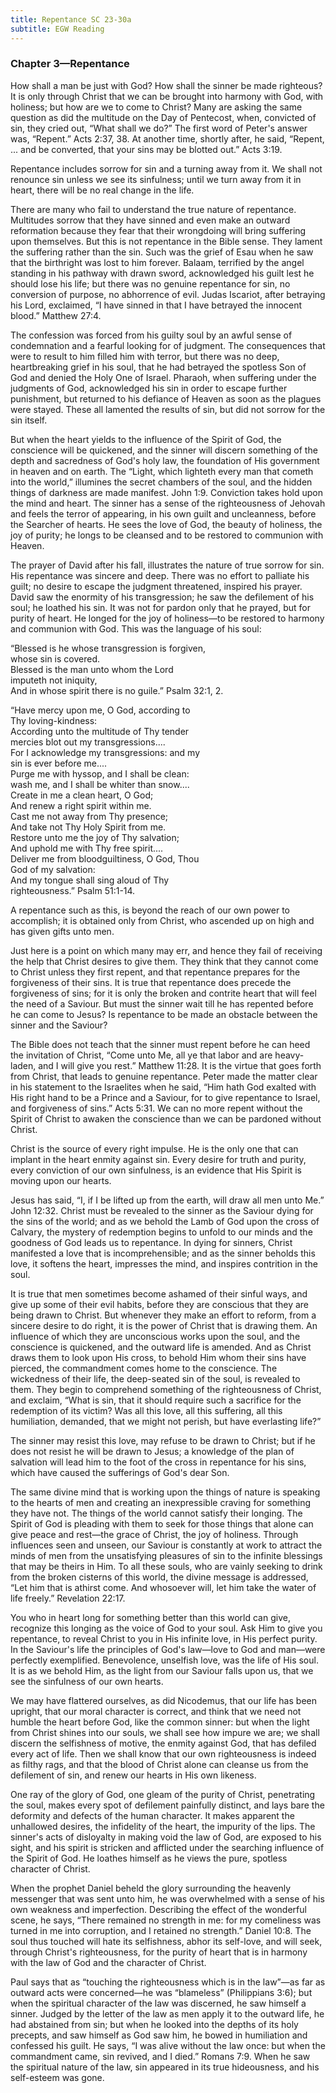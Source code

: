 ```yaml
---
title: Repentance SC 23-30a
subtitle: EGW Reading
---
```


### Chapter 3—Repentance

How shall a man be just with God? How shall the sinner be made righteous? It is only through Christ that we can be brought into harmony with God, with holiness; but how are we to come to Christ? Many are asking the same question as did the multitude on the Day of Pentecost, when, convicted of sin, they cried out, “What shall we do?” The first word of Peter's answer was, “Repent.” Acts 2:37, 38. At another time, shortly after, he said, “Repent, ... and be converted, that your sins may be blotted out.” Acts 3:19.

Repentance includes sorrow for sin and a turning away from it. We shall not renounce sin unless we see its sinfulness; until we turn away from it in heart, there will be no real change in the life.

There are many who fail to understand the true nature of repentance. Multitudes sorrow that they have sinned and even make an outward reformation because they fear that their wrongdoing will bring suffering upon themselves. But this is not repentance in the Bible sense. They lament the suffering rather than the sin. Such was the grief of Esau when he saw that the birthright was lost to him forever. Balaam, terrified by the angel standing in his pathway with drawn sword, acknowledged his guilt lest he should lose his life; but there was no genuine repentance for sin, no conversion of purpose, no abhorrence of evil. Judas Iscariot, after betraying his Lord, exclaimed, “I have sinned in that I have betrayed the innocent blood.” Matthew 27:4.

The confession was forced from his guilty soul by an awful sense of condemnation and a fearful looking for of judgment. The consequences that were to result to him filled him with terror, but there was no deep, heartbreaking grief in his soul, that he had betrayed the spotless Son of God and denied the Holy One of Israel. Pharaoh, when suffering under the judgments of God, acknowledged his sin in order to escape further punishment, but returned to his defiance of Heaven as soon as the plagues were stayed. These all lamented the results of sin, but did not sorrow for the sin itself.

But when the heart yields to the influence of the Spirit of God, the conscience will be quickened, and the sinner will discern something of the depth and sacredness of God's holy law, the foundation of His government in heaven and on earth. The “Light, which lighteth every man that cometh into the world,” illumines the secret chambers of the soul, and the hidden things of darkness are made manifest. John 1:9. Conviction takes hold upon the mind and heart. The sinner has a sense of the righteousness of Jehovah and feels the terror of appearing, in his own guilt and uncleanness, before the Searcher of hearts. He sees the love of God, the beauty of holiness, the joy of purity; he longs to be cleansed and to be restored to communion with Heaven.

The prayer of David after his fall, illustrates the nature of true sorrow for sin. His repentance was sincere and deep. There was no effort to palliate his guilt; no desire to escape the judgment threatened, inspired his prayer. David saw the enormity of his transgression; he saw the defilement of his soul; he loathed his sin. It was not for pardon only that he prayed, but for purity of heart. He longed for the joy of holiness—to be restored to harmony and communion with God. This was the language of his soul:

“Blessed is he whose transgression is forgiven,\
whose sin is covered.\
Blessed is the man unto whom the Lord\
imputeth not iniquity,\
And in whose spirit there is no guile.” Psalm 32:1, 2.

“Have mercy upon me, O God, according to\
Thy loving-kindness:\
According unto the multitude of Thy tender\
mercies blot out my transgressions....\
For I acknowledge my transgressions: and my\
sin is ever before me....\
Purge me with hyssop, and I shall be clean:\
wash me, and I shall be whiter than snow....\
Create in me a clean heart, O God;\
And renew a right spirit within me.\
Cast me not away from Thy presence;\
And take not Thy Holy Spirit from me.\
Restore unto me the joy of Thy salvation;\
And uphold me with Thy free spirit....\
Deliver me from bloodguiltiness, O God, Thou\
God of my salvation:\
And my tongue shall sing aloud of Thy\
righteousness.” Psalm 51:1-14.

A repentance such as this, is beyond the reach of our own power to accomplish; it is obtained only from Christ, who ascended up on high and has given gifts unto men.

Just here is a point on which many may err, and hence they fail of receiving the help that Christ desires to give them. They think that they cannot come to Christ unless they first repent, and that repentance prepares for the forgiveness of their sins. It is true that repentance does precede the forgiveness of sins; for it is only the broken and contrite heart that will feel the need of a Saviour. But must the sinner wait till he has repented before he can come to Jesus? Is repentance to be made an obstacle between the sinner and the Saviour?

The Bible does not teach that the sinner must repent before he can heed the invitation of Christ, “Come unto Me, all ye that labor and are heavy-laden, and I will give you rest.” Matthew 11:28. It is the virtue that goes forth from Christ, that leads to genuine repentance. Peter made the matter clear in his statement to the Israelites when he said, “Him hath God exalted with His right hand to be a Prince and a Saviour, for to give repentance to Israel, and forgiveness of sins.” Acts 5:31. We can no more repent without the Spirit of Christ to awaken the conscience than we can be pardoned without Christ.

Christ is the source of every right impulse. He is the only one that can implant in the heart enmity against sin. Every desire for truth and purity, every conviction of our own sinfulness, is an evidence that His Spirit is moving upon our hearts.

Jesus has said, “I, if I be lifted up from the earth, will draw all men unto Me.” John 12:32. Christ must be revealed to the sinner as the Saviour dying for the sins of the world; and as we behold the Lamb of God upon the cross of Calvary, the mystery of redemption begins to unfold to our minds and the goodness of God leads us to repentance. In dying for sinners, Christ manifested a love that is incomprehensible; and as the sinner beholds this love, it softens the heart, impresses the mind, and inspires contrition in the soul.

It is true that men sometimes become ashamed of their sinful ways, and give up some of their evil habits, before they are conscious that they are being drawn to Christ. But whenever they make an effort to reform, from a sincere desire to do right, it is the power of Christ that is drawing them. An influence of which they are unconscious works upon the soul, and the conscience is quickened, and the outward life is amended. And as Christ draws them to look upon His cross, to behold Him whom their sins have pierced, the commandment comes home to the conscience. The wickedness of their life, the deep-seated sin of the soul, is revealed to them. They begin to comprehend something of the righteousness of Christ, and exclaim, “What is sin, that it should require such a sacrifice for the redemption of its victim? Was all this love, all this suffering, all this humiliation, demanded, that we might not perish, but have everlasting life?”

The sinner may resist this love, may refuse to be drawn to Christ; but if he does not resist he will be drawn to Jesus; a knowledge of the plan of salvation will lead him to the foot of the cross in repentance for his sins, which have caused the sufferings of God's dear Son.

The same divine mind that is working upon the things of nature is speaking to the hearts of men and creating an inexpressible craving for something they have not. The things of the world cannot satisfy their longing. The Spirit of God is pleading with them to seek for those things that alone can give peace and rest—the grace of Christ, the joy of holiness. Through influences seen and unseen, our Saviour is constantly at work to attract the minds of men from the unsatisfying pleasures of sin to the infinite blessings that may be theirs in Him. To all these souls, who are vainly seeking to drink from the broken cisterns of this world, the divine message is addressed, “Let him that is athirst come. And whosoever will, let him take the water of life freely.” Revelation 22:17.

You who in heart long for something better than this world can give, recognize this longing as the voice of God to your soul. Ask Him to give you repentance, to reveal Christ to you in His infinite love, in His perfect purity. In the Saviour's life the principles of God's law—love to God and man—were perfectly exemplified. Benevolence, unselfish love, was the life of His soul. It is as we behold Him, as the light from our Saviour falls upon us, that we see the sinfulness of our own hearts.

We may have flattered ourselves, as did Nicodemus, that our life has been upright, that our moral character is correct, and think that we need not humble the heart before God, like the common sinner: but when the light from Christ shines into our souls, we shall see how impure we are; we shall discern the selfishness of motive, the enmity against God, that has defiled every act of life. Then we shall know that our own righteousness is indeed as filthy rags, and that the blood of Christ alone can cleanse us from the defilement of sin, and renew our hearts in His own likeness.

One ray of the glory of God, one gleam of the purity of Christ, penetrating the soul, makes every spot of defilement painfully distinct, and lays bare the deformity and defects of the human character. It makes apparent the unhallowed desires, the infidelity of the heart, the impurity of the lips. The sinner's acts of disloyalty in making void the law of God, are exposed to his sight, and his spirit is stricken and afflicted under the searching influence of the Spirit of God. He loathes himself as he views the pure, spotless character of Christ.

When the prophet Daniel beheld the glory surrounding the heavenly messenger that was sent unto him, he was overwhelmed with a sense of his own weakness and imperfection. Describing the effect of the wonderful scene, he says, “There remained no strength in me: for my comeliness was turned in me into corruption, and I retained no strength.” Daniel 10:8. The soul thus touched will hate its selfishness, abhor its self-love, and will seek, through Christ's righteousness, for the purity of heart that is in harmony with the law of God and the character of Christ.

Paul says that as “touching the righteousness which is in the law”—as far as outward acts were concerned—he was “blameless” (Philippians 3:6); but when the spiritual character of the law was discerned, he saw himself a sinner. Judged by the letter of the law as men apply it to the outward life, he had abstained from sin; but when he looked into the depths of its holy precepts, and saw himself as God saw him, he bowed in humiliation and confessed his guilt. He says, “I was alive without the law once: but when the commandment came, sin revived, and I died.” Romans 7:9. When he saw the spiritual nature of the law, sin appeared in its true hideousness, and his self-esteem was gone.